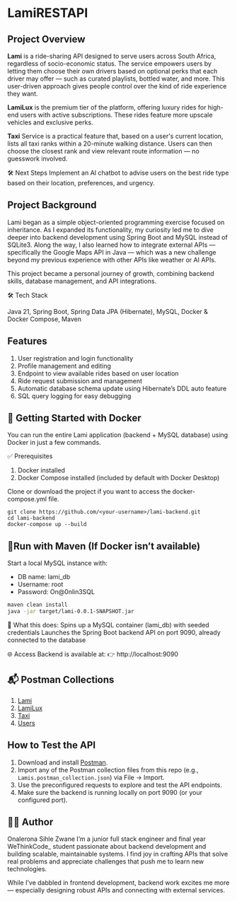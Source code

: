# LamiRESTAPI
## Project Overview
**Lami** is a ride-sharing API designed to serve users across South Africa, regardless of socio-economic status.
The service empowers users by letting them choose their own drivers based on optional perks that each driver may offer — such as curated playlists, bottled water, and more. This user-driven approach gives people control over the kind of ride experience they want.

**LamiLux** is the premium tier of the platform, offering luxury rides for high-end users with active subscriptions. 
These rides feature more upscale vehicles and exclusive perks.

**Taxi** Service is a practical feature that, based on a user's current location, lists all taxi ranks within a 20-minute walking distance. Users can then choose the closest rank and view relevant route information — no guesswork involved.

🛠️ Next Steps
Implement an AI chatbot to advise users on the best ride type based on their location, preferences, and urgency.

## Project Background
Lami began as a simple object-oriented programming exercise focused on inheritance. As I expanded its
functionality, my curiosity led me to dive deeper into backend development using Spring Boot and MySQL
instead of SQLite3. Along the way, I also learned how to integrate external APIs — specifically the Google Maps 
API in Java — which was a new challenge beyond my previous experience with other APIs like weather or AI APIs.

This project became a personal journey of growth, combining backend skills, database management, and API integrations.


🛠️ Tech Stack

Java 21, Spring Boot, Spring Data JPA (Hibernate), MySQL, Docker & Docker Compose, Maven

## Features
1. User registration and login functionality
2. Profile management and editing
3. Endpoint to view available rides based on user location
4. Ride request submission and management
5. Automatic database schema update using Hibernate’s DDL auto feature
6. SQL query logging for easy debugging

## 🐳 Getting Started with Docker
You can run the entire Lami application (backend + MySQL database) using Docker in just a few commands.

✅ Prerequisites
1. Docker installed
2. Docker Compose installed (included by default with Docker Desktop)

Clone or download the project if you want to access the docker-compose.yml file.
 ```
git clone https://github.com/<your-username>/lami-backend.git
cd lami-backend
docker-compose up --build
```

## 🔧Run with Maven (If Docker isn’t available)
Start a local MySQL instance with:
* DB name: lami_db
* Username: root
* Password: On@0nlin3SQL

```bash
maven clean install
java -jar target/lami-0.0.1-SNAPSHOT.jar
```

📌 What this does:
Spins up a MySQL container (lami_db) with seeded credentials
Launches the Spring Boot backend API on port 9090, already connected to the database

🌐 Access
Backend is available at:
👉 http://localhost:9090

## 📬 Postman Collections
1. [Lami](./Lamis.postman_collection.json)
2. [LamiLux](./Lux.postman_collection.json)
3. [Taxi](./Taxi.postman_collection.json)
4. [Users](./User.postman_collection.json)

## How to Test the API
1. Download and install [Postman](https://www.postman.com/downloads/).  
2. Import any of the Postman collection files from this repo (e.g., `Lamis.postman_collection.json`) via File → Import.  
3. Use the preconfigured requests to explore and test the API endpoints.  
4. Make sure the backend is running locally on port 9090 (or your configured port).

## 🙋‍♂️ Author
Onalerona Sihle Zwane
I’m a junior full stack engineer and final year WeThinkCode_ student passionate about backend development and building scalable, maintainable systems.
I find joy in crafting APIs that solve real problems and appreciate challenges that push me to learn new technologies.

While I’ve dabbled in frontend development, backend work excites me more — especially designing robust APIs and connecting with external services.

